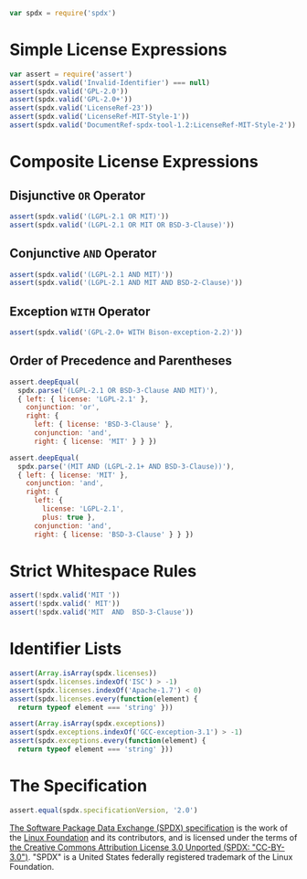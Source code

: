 ```javascript
var spdx = require('spdx')
```

# Simple License Expressions

```javascript
var assert = require('assert')
assert(spdx.valid('Invalid-Identifier') === null)
assert(spdx.valid('GPL-2.0'))
assert(spdx.valid('GPL-2.0+'))
assert(spdx.valid('LicenseRef-23'))
assert(spdx.valid('LicenseRef-MIT-Style-1'))
assert(spdx.valid('DocumentRef-spdx-tool-1.2:LicenseRef-MIT-Style-2'))
```

# Composite License Expressions

## Disjunctive `OR` Operator
```javascript
assert(spdx.valid('(LGPL-2.1 OR MIT)'))
assert(spdx.valid('(LGPL-2.1 OR MIT OR BSD-3-Clause)'))
```

## Conjunctive `AND` Operator
```javascript
assert(spdx.valid('(LGPL-2.1 AND MIT)'))
assert(spdx.valid('(LGPL-2.1 AND MIT AND BSD-2-Clause)'))
```

## Exception `WITH` Operator

```javascript
assert(spdx.valid('(GPL-2.0+ WITH Bison-exception-2.2)'))
```

## Order of Precedence and Parentheses

```javascript
assert.deepEqual(
  spdx.parse('(LGPL-2.1 OR BSD-3-Clause AND MIT)'),
  { left: { license: 'LGPL-2.1' },
    conjunction: 'or',
    right: {
      left: { license: 'BSD-3-Clause' },
      conjunction: 'and',
      right: { license: 'MIT' } } })

assert.deepEqual(
  spdx.parse('(MIT AND (LGPL-2.1+ AND BSD-3-Clause))'),
  { left: { license: 'MIT' },
    conjunction: 'and',
    right: {
      left: {
        license: 'LGPL-2.1',
        plus: true },
      conjunction: 'and',
      right: { license: 'BSD-3-Clause' } } })
```

# Strict Whitespace Rules

```javascript
assert(!spdx.valid('MIT '))
assert(!spdx.valid(' MIT'))
assert(!spdx.valid('MIT  AND  BSD-3-Clause'))
```

# Identifier Lists

```javascript
assert(Array.isArray(spdx.licenses))
assert(spdx.licenses.indexOf('ISC') > -1)
assert(spdx.licenses.indexOf('Apache-1.7') < 0)
assert(spdx.licenses.every(function(element) {
  return typeof element === 'string' }))

assert(Array.isArray(spdx.exceptions))
assert(spdx.exceptions.indexOf('GCC-exception-3.1') > -1)
assert(spdx.exceptions.every(function(element) {
  return typeof element === 'string' }))
```

# The Specification

```javascript
assert.equal(spdx.specificationVersion, '2.0')
```

[The Software Package Data Exchange (SPDX) specification](http://spdx.org) is the work of the [Linux Foundation](http://www.linuxfoundation.org) and its contributors, and is licensed under the terms of [the Creative Commons Attribution License 3.0 Unported (SPDX: "CC-BY-3.0")](http://spdx.org/licenses/CC-BY-3.0). "SPDX" is a United States federally registered trademark of the Linux Foundation.
